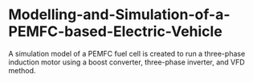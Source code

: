 # Modelling-and-Simulation-of-a-PEMFC-based-Electric-Vehicle
A simulation model of a PEMFC fuel cell is created to run a three-phase induction motor using a boost converter, three-phase inverter, and VFD method.
